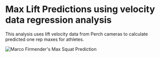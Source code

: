 # Max Lift Predictions using velocity data regression analysis  

This analysis uses lift velocity data from Perch cameras to calculate predicted one rep maxes for athletes. 

![Marco Firmender's Max Squat Prediction](https://raw.githubusercontent.com/annaduan09/max-lift-prediction/master/mens%20lacrosse/plots/Max_Squat_Pred_Marco_Firmender.png)

